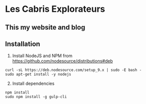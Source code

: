 # Les Cabris Explorateurs

## This my website and blog

## Installation

1. Install NodeJS and NPM from https://github.com/nodesource/distributions#deb
```shell
curl -sL https://deb.nodesource.com/setup_9.x | sudo -E bash -
sudo apt-get install -y nodejs
```
2. Install dependencies
```shell
npm install
sudo npm install -g gulp-cli
```

